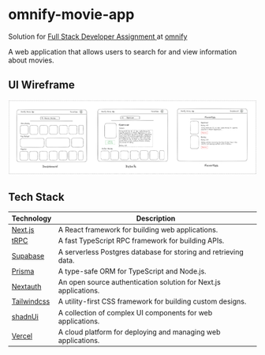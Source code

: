 # omnify-movie-app

Solution for [Full Stack Developer Assignment
](https://docs.google.com/document/d/1A_m4Z_vDmaaHhSdradzjnJhNAqrGzl0NTgvXWMil79k/edit) at [omnify](https://www.getomnify.com/)

A web application that allows users to search for and view information about movies.

## UI Wireframe

![wireframe](./wireframe.png)

## Tech Stack

| Technology                              | Description                                                      |
| --------------------------------------- | ---------------------------------------------------------------- |
| [Next.js](https://nextjs.org)           | A React framework for building web applications.                 |
| [tRPC](https://trpc.io/)                | A fast TypeScript RPC framework for building APIs.               |
| [Supabase](https://supabase.com/)       | A serverless Postgres database for storing and retrieving data.  |
| [Prisma](https://www.prisma.io)         | A type-safe ORM for TypeScript and Node.js.                      |
| [Nextauth](https://next-auth.js.org)    | An open source authentication solution for Next.js applications. |
| [Tailwindcss](https://tailwindcss.com/) | A utility-first CSS framework for building custom designs.       |
| [shadnUi](https://ui.shadcn.com/)       | A collection of complex UI components for web applications.      |
| [Vercel](https://vercel.com)            | A cloud platform for deploying and managing web applications.    |
